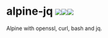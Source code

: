 # alpine-jq [![](https://images.microbadger.com/badges/image/jorgeandrada/alpine-jq:latest.svg)](https://microbadger.com/images/jorgeandrada/alpine-jq:latest "Get your own image badge on microbadger.com")[![](https://images.microbadger.com/badges/version/jorgeandrada/alpine-jq:latest.svg)](https://microbadger.com/images/jorgeandrada/alpine-jq:latest "Get your own version badge on microbadger.com")[![](https://images.microbadger.com/badges/commit/jorgeandrada/alpine-jq:latest.svg)](https://microbadger.com/images/jorgeandrada/alpine-jq:latest "Get your own commit badge on microbadger.com")

Alpine with openssl, curl, bash and jq.
